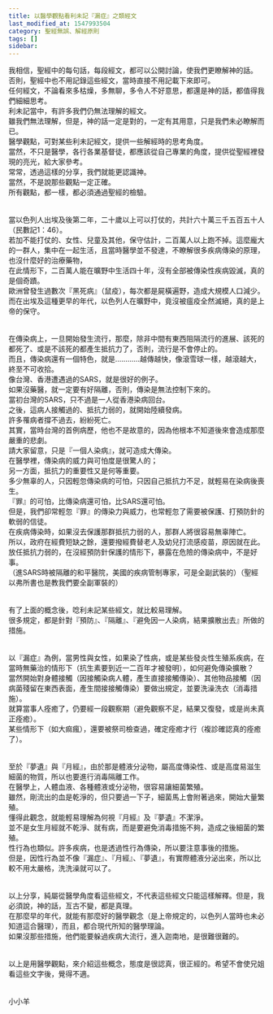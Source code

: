 ```yaml
---
title: 以醫學觀點看利未記『漏症』之類經文
last_modified_at: 1547993504
category: 聖經無誤、解經原則
tags: []
sidebar: 
---
```


<p>我相信，聖經中的每句話，每段經文，都可以公開討論，使我們更瞭解神的話。<br/>否則，聖經中也不用記錄這些經文，當時直接不用記載下來即可。<br/>任何經文，不論看來多枯燥，多無聊，多令人不好意思，都還是神的話，都值得我們細細思考。<br/><!--more-->利未記當中，有許多我們仍無法理解的經文。<br/>雖我們無法理解，但是，神的話一定是對的，一定有其用意，只是我們未必瞭解而已。<br/>醫學觀點，可對某些利未記經文，提供一些解經時的思考角度。<br/>當然，不只是醫學，各行各業基督徒，都應該從自己專業的角度，提供從聖經裡發現的亮光，給大家參考。<br/>常常，透過這樣的分享，我們就能更認識神。<br/>當然，不是說那些觀點一定正確。<br/>所有觀點，都一樣，都必須通過聖經的檢驗。<br/><br/><br/>當以色列人出埃及後第二年，二十歲以上可以打仗的，共計六十萬三千五百五十人（民數記1：46）。<br/>若加不能打仗的、女性、兒童及其他，保守估計，二百萬人以上跑不掉。這麼龐大的一群人，集中在一起生活，且當時醫學並不發達，不瞭解很多疾病傳染的原理，也沒什麼好的治療藥物，<br/>在此情形下，二百萬人能在曠野中生活四十年，沒有全部被傳染性疾病毀滅，真的是個奇蹟。<br/>歐洲曾發生過數次『黑死病』（鼠疫），每次都是屍橫遍野，造成大規模人口減少。<br/>而在出埃及這種更早的年代，以色列人在曠野中，竟沒被瘟疫全然滅絕，真的是上帝的保守。<br/><br/><br/>在傳染病上，一旦開始發生流行，那麼，除非中間有東西阻隔流行的進展、該死的都死了、或是不該死的都產生抵抗力了，否則，流行是不會停止的。<br/>而且，傳染病還有一個特色，就是…………越傳越快，像滾雪球一樣，越滾越大，終至不可收拾。<br/>像台灣、香港遭遇過的SARS，就是很好的例子。<br/>如果沒藥醫，就一定要有好隔離，否則，傳染是無法控制下來的。<br/>當初台灣的SARS，只不過是一人從香港染病回台。<br/>之後，這病人接觸過的、抵抗力弱的，就開始陸續發病。<br/>許多罹病者撐不過去，紛紛死亡。<br/>其實，當時台灣的首例病歷，他也不是故意的，因為他根本不知道後來會造成那麼嚴重的悲劇。<br/>請大家留意，只是『一個人染病』，就可造成大傳染。<br/>在醫學裡，傳染病的威力與可怕度是很驚人的；<br/>另一方面，抵抗力的重要性又是何等重要。<br/>多少無辜的人，只因輕忽傳染病的可怕，只因自己抵抗力不足，就輕易在染病後喪生。<br/>『罪』的可怕，比傳染病還可怕，比SARS還可怕。<br/>但是，我們卻常輕忽『罪』的傳染力與威力，也常輕忽了需要被保護、打預防針的軟弱的信徒。<br/>在疾病傳染時，如果沒去保護那群抵抗力弱的人，那群人將很容易無辜陣亡。<br/>所以，政府在經費短缺之餘，還要撥經費替老人及幼兒打流感疫苗，原因就在此。<br/>放任抵抗力弱的，在沒經預防針保護的情形下，暴露在危險的傳染病中，不是好事。<br/>（進SARS時被隔離的和平醫院，美國的疾病管制專家，可是全副武裝的）（聖經以弗所書也是教我們要全副軍裝的）<br/><br/><br/>有了上面的概念後，唸利未記某些經文，就比較易理解。<br/>很多規定，都是針對『預防』、『隔離』、『避免因一人染病，結果擴散出去』所做的措施。<br/><br/><br/>以『漏症』為例，當男性與女性，如果染了性病，或是某些發炎性生殖系疾病，在當時無藥治的情形下（抗生素要到近一二百年才被發明），如何避免傳染擴散？<br/>當然開始對身體接觸（因接觸染病人體，產生直接接觸傳染）、其他物品接觸（因病菌殘留在東西表面，產生間接接觸傳染）要做出規定，並要洗澡洗衣（消毒措施）。<br/>就算當事人痊癒了，仍要經一段觀察期（避免觀察不足，結果又復發，或是尚未真正痊癒）。<br/>某些情形下（如大痲瘋），還要被祭司檢查過，確定痊癒才行（複診確認真的痊癒了）。<br/><br/><br/>至於『夢遺』與『月經』，由於那是體液分泌物，屬高度傳染性、或是高度易滋生細菌的物質，所以也要進行消毒隔離工作。<br/>在醫學上，人體血液、各種體液或分泌物，很容易讓細菌繁殖。<br/>雖然，剛流出的血是乾淨的，但只要過一下子，細菌馬上會附著過來，開始大量繁殖。<br/>懂得此觀念，就能輕易理解為何視『月經』及『夢遺』不潔淨。<br/>並不是女生月經就不乾淨、就有病，而是要避免消毒措施不夠，造成之後細菌的繁殖。<br/>性行為也類似。許多疾病，也是透過性行為傳染，所以要注意事後的措施。<br/>但是，因性行為並不像『漏症』、『月經』、『夢遺』，有實際體液分泌出來，所以比較不用太嚴格，洗洗澡就可以了。<br/><br/><br/>以上分享，純屬從醫學角度看這些經文，不代表這些經文只能這樣解釋。但是，我必須說，神的話，亙古不變，都是真理。<br/>在那麼早的年代，就能有那麼好的醫學觀念（是上帝規定的，以色列人當時也未必知道這合醫理），而且，都合現代所知的醫學理論。<br/>如果沒那些措施，他們能要躲過疾病大流行，進入迦南地，是很難很難的。<br/><br/><br/>以上是用醫學觀點，來介紹這些概念，態度是很認真，很正經的。希望不會使兄姐看這些文字後，覺得不適。<br/><br/><br/>小小羊<br/></p><p> </p><br/><br/><br/>